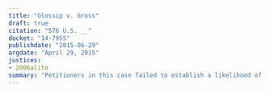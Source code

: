 ```yaml
---
title: "Glossip v. Gross"
draft: true
citation: "576 U.S. __"
docket: "14-7955"
publishdate: "2015-06-29"
argdate: "April 29, 2015"
justices:
- 2006alito
summary: "Petitioners in this case failed to establish a likelihood of success on the merits of their claim that the use of midazolam violates the Eighth Amendment, as required to succeed on a motion for a preliminary injunction."
---
```


